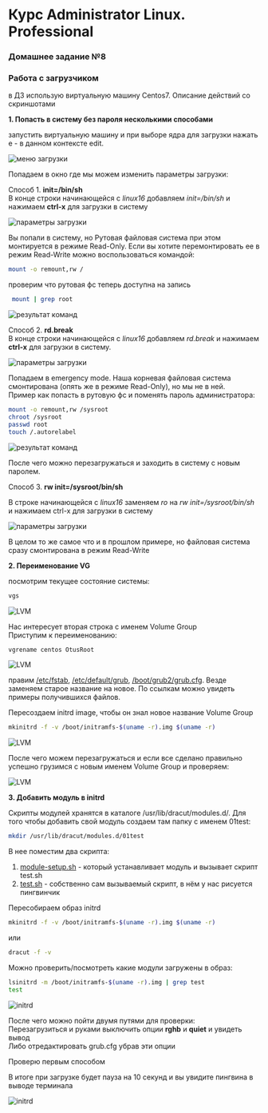 # Курс Administrator Linux. Professional

### Домашнее задание №8
### Работа с загрузчиком

в ДЗ использую виртуальную машину Centos7. Описание действий со скриншотами

**1. Попасть в систему без пароля несколькими способами**  
  
запустить виртуальную машину и при выборе ядра для загрузки нажать e - в
данном контексте edit. 

![меню загрузки](menu1_1.png)

Попадаем в окно где мы можем изменить параметры загрузки:

Способ 1. **init=/bin/sh**  
В конце строки начинающейся с *linux16* добавляем *init=/bin/sh* и нажимаем **сtrl-x** для загрузки в систему  

![параметры загрузки](menu1_2.png)

Вы попали в систему, но Рутовая файловая система при этом монтируется в режиме Read-Only. Если вы хотите перемонтировать ее в
режим Read-Write можно воспользоваться командой:  

```bash
mount -o remount,rw /
```
проверим что рутовая фс теперь доступна на запись  
```bash
 mount | grep root
 ```
![результат команд](shell1.png)


Способ 2. **rd.break**  
В конце строки начинающейся с *linux16* добавляем *rd.break* и нажимаем **сtrl-x** для загрузки в систему.  

![параметры загрузки](menu2_2.png)

Попадаем в emergency mode. Наша корневая файловая система смонтирована (опять же в режиме Read-Only), но мы не в ней.  
Пример как попасть в рутовую фс и поменять пароль администратора:  
```bash
mount -o remount,rw /sysroot
chroot /sysroot
passwd root
touch /.autorelabel
```
![результат команд](shell2_2.png)

После чего можно перезагружаться и заходить в систему с новым паролем.  

Способ 3. **rw init=/sysroot/bin/sh**

В строке начинающейся с *linux16* заменяем *ro* на *rw init=/sysroot/bin/sh* и нажимаем сtrl-x
для загрузки в систему  

![параметры загрузки](menu3_2.png)

В целом то же самое что и в прошлом примере, но файловая система сразу
смонтирована в режим Read-Write  


**2. Переименование VG**  

посмотрим текущее состояние системы:  

```bash
vgs
```
![LVM](shell_lvm1.png)

Нас интересует вторая строка с именем Volume Group  
Приступим к переименованию:  
```bash
vgrename centos OtusRoot
```
![LVM](shell_lvm2.png)


правим [/etc/fstab](fstab), [/etc/default/grub](grub), [/boot/grub2/grub.cfg](grub.gfg). Везде заменяем старое
название на новое. По ссылкам можно увидеть примеры получившихся файлов.

Пересоздаем initrd image, чтобы он знал новое название Volume Group
```bash
mkinitrd -f -v /boot/initramfs-$(uname -r).img $(uname -r)
```

![LVM](shell_lvm3.png)


После чего можем перезагружаться и если все сделано правильно успешно грузимся с новым именем Volume Group и проверяем:  

![LVM](shell_lvm4.png)


**3. Добавить модуль в initrd**  

Скрипты модулей хранятся в каталоге /usr/lib/dracut/modules.d/. Для того чтобы добавить свой модуль создаем там папку с именем 01test:  
```bash
mkdir /usr/lib/dracut/modules.d/01test
```
В нее поместим два скрипта:  
1. [module-setup.sh](module-setup.sh) - который устанавливает модуль и вызывает скрипт test.sh  
2. [test.sh](test.sh) - собственно сам вызываемый скрипт, в нём у нас рисуется пингвинчик  

Пересобираем образ initrd  
```bash
mkinitrd -f -v /boot/initramfs-$(uname -r).img $(uname -r)
```
или  
```bash
dracut -f -v
```
Можно проверить/посмотреть какие модули загружены в образ:  

```bash
lsinitrd -m /boot/initramfs-$(uname -r).img | grep test
test
```
![initrd](iinitrd1.png)
 
После чего можно пойти двумя путями для проверки:  
Перезагрузиться и руками выключить опции **rghb** и **quiet** и увидеть вывод  
Либо отредактировать grub.cfg убрав эти опции  

Проверю первым способом  

В итоге при загрузке будет пауза на 10 секунд и вы увидите пингвина в выводе
терминала


![initrd](iinitrd2.png)



